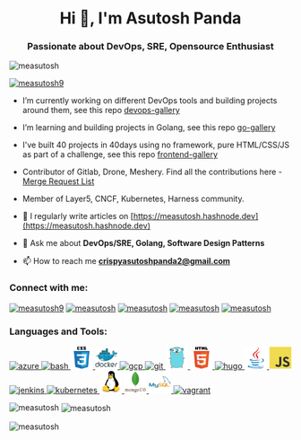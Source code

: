 <h1 align="center">Hi 👋, I'm Asutosh Panda</h1>
<h3 align="center">Passionate about DevOps, SRE, Opensource Enthusiast</h3>

<p align="left"> <img src="https://komarev.com/ghpvc/?username=measutosh&label=Profile%20views&color=0e75b6&style=flat" alt="measutosh" /> </p>

<p align="left"> <a href="https://twitter.com/measutosh9" target="blank"><img src="https://img.shields.io/twitter/follow/measutosh9?logo=twitter&style=for-the-badge" alt="measutosh9" /></a> </p>

- I’m currently working on different DevOps tools and building projects around them, see this repo [devops-gallery](https://github.com/measutosh/devops-gallery)

- I’m learning and building projects in Golang, see this repo [go-gallery](https://github.com/measutosh/go-gallery)

- I've built 40 projects in 40days using no framework, pure HTML/CSS/JS as part of a challenge, see this repo [frontend-gallery](https://github.com/measutosh/frontend-gallery)

- Contributor of Gitlab, Drone, Meshery. Find all the contributions here - [Merge Request List](https://gitlab.com/measutosh/measutosh/-/blob/main/README.md)

- Member of Layer5, CNCF, Kubernetes, Harness community.

- 📝 I regularly write articles on [https://measutosh.hashnode.dev](https://measutosh.hashnode.dev)

- 💬 Ask me about **DevOps/SRE, Golang, Software Design Patterns**

- 📫 How to reach me **crispyasutoshpanda2@gmail.com**

<h3 align="left">Connect with me:</h3>
<p align="left">
<a href="https://twitter.com/measutosh9" target="blank"><img align="center" src="https://raw.githubusercontent.com/rahuldkjain/github-profile-readme-generator/master/src/images/icons/Social/twitter.svg" alt="measutosh9" height="30" width="40" /></a>
<a href="https://linkedin.com/in/measutosh" target="blank"><img align="center" src="https://raw.githubusercontent.com/rahuldkjain/github-profile-readme-generator/master/src/images/icons/Social/linked-in-alt.svg" alt="measutosh" height="30" width="40" /></a>
<a href="https://hashnode.com/measutosh" target="blank"><img align="center" src="https://raw.githubusercontent.com/rahuldkjain/github-profile-readme-generator/master/src/images/icons/Social/hashnode.svg" alt="measutosh" height="30" width="40" /></a>
<a href="https://www.hackerrank.com/measutosh" target="blank"><img align="center" src="https://raw.githubusercontent.com/rahuldkjain/github-profile-readme-generator/master/src/images/icons/Social/hackerrank.svg" alt="measutosh" height="30" width="40" /></a>
<a href="https://www.leetcode.com/measutosh" target="blank"><img align="center" src="https://raw.githubusercontent.com/rahuldkjain/github-profile-readme-generator/master/src/images/icons/Social/leet-code.svg" alt="measutosh" height="30" width="40" /></a>
</p>

<h3 align="left">Languages and Tools:</h3>
<p align="left"> <a href="https://azure.microsoft.com/en-in/" target="_blank" rel="noreferrer"> <img src="https://www.vectorlogo.zone/logos/microsoft_azure/microsoft_azure-icon.svg" alt="azure" width="40" height="40"/> </a> <a href="https://www.gnu.org/software/bash/" target="_blank" rel="noreferrer"> <img src="https://www.vectorlogo.zone/logos/gnu_bash/gnu_bash-icon.svg" alt="bash" width="40" height="40"/> </a> <a href="https://www.w3schools.com/css/" target="_blank" rel="noreferrer"> <img src="https://raw.githubusercontent.com/devicons/devicon/master/icons/css3/css3-original-wordmark.svg" alt="css3" width="40" height="40"/> </a> <a href="https://www.docker.com/" target="_blank" rel="noreferrer"> <img src="https://raw.githubusercontent.com/devicons/devicon/master/icons/docker/docker-original-wordmark.svg" alt="docker" width="40" height="40"/> </a> <a href="https://cloud.google.com" target="_blank" rel="noreferrer"> <img src="https://www.vectorlogo.zone/logos/google_cloud/google_cloud-icon.svg" alt="gcp" width="40" height="40"/> </a> <a href="https://git-scm.com/" target="_blank" rel="noreferrer"> <img src="https://www.vectorlogo.zone/logos/git-scm/git-scm-icon.svg" alt="git" width="40" height="40"/> </a> <a href="https://golang.org" target="_blank" rel="noreferrer"> <img src="https://raw.githubusercontent.com/devicons/devicon/master/icons/go/go-original.svg" alt="go" width="40" height="40"/> </a> <a href="https://www.w3.org/html/" target="_blank" rel="noreferrer"> <img src="https://raw.githubusercontent.com/devicons/devicon/master/icons/html5/html5-original-wordmark.svg" alt="html5" width="40" height="40"/> </a> <a href="https://gohugo.io/" target="_blank" rel="noreferrer"> <img src="https://api.iconify.design/logos-hugo.svg" alt="hugo" width="40" height="40"/> </a> <a href="https://www.java.com" target="_blank" rel="noreferrer"> <img src="https://raw.githubusercontent.com/devicons/devicon/master/icons/java/java-original.svg" alt="java" width="40" height="40"/> </a> <a href="https://developer.mozilla.org/en-US/docs/Web/JavaScript" target="_blank" rel="noreferrer"> <img src="https://raw.githubusercontent.com/devicons/devicon/master/icons/javascript/javascript-original.svg" alt="javascript" width="40" height="40"/> </a> <a href="https://www.jenkins.io" target="_blank" rel="noreferrer"> <img src="https://www.vectorlogo.zone/logos/jenkins/jenkins-icon.svg" alt="jenkins" width="40" height="40"/> </a> <a href="https://kubernetes.io" target="_blank" rel="noreferrer"> <img src="https://www.vectorlogo.zone/logos/kubernetes/kubernetes-icon.svg" alt="kubernetes" width="40" height="40"/> </a> <a href="https://www.linux.org/" target="_blank" rel="noreferrer"> <img src="https://raw.githubusercontent.com/devicons/devicon/master/icons/linux/linux-original.svg" alt="linux" width="40" height="40"/> </a> <a href="https://www.mongodb.com/" target="_blank" rel="noreferrer"> <img src="https://raw.githubusercontent.com/devicons/devicon/master/icons/mongodb/mongodb-original-wordmark.svg" alt="mongodb" width="40" height="40"/> </a> <a href="https://www.mysql.com/" target="_blank" rel="noreferrer"> <img src="https://raw.githubusercontent.com/devicons/devicon/master/icons/mysql/mysql-original-wordmark.svg" alt="mysql" width="40" height="40"/> </a> <a href="https://www.vagrantup.com/" target="_blank" rel="noreferrer"> <img src="https://www.vectorlogo.zone/logos/vagrantup/vagrantup-icon.svg" alt="vagrant" width="40" height="40"/> </a> </p>

<p><img align="left" src="https://github-readme-stats.vercel.app/api/top-langs?username=measutosh&show_icons=true&locale=en&layout=compact" alt="measutosh" /></p>

<p>&nbsp;<img align="center" src="https://github-readme-stats.vercel.app/api?username=measutosh&show_icons=true&locale=en" alt="measutosh" /></p>

<p><img align="center" src="https://github-readme-streak-stats.herokuapp.com/?user=measutosh&" alt="measutosh" /></p>
